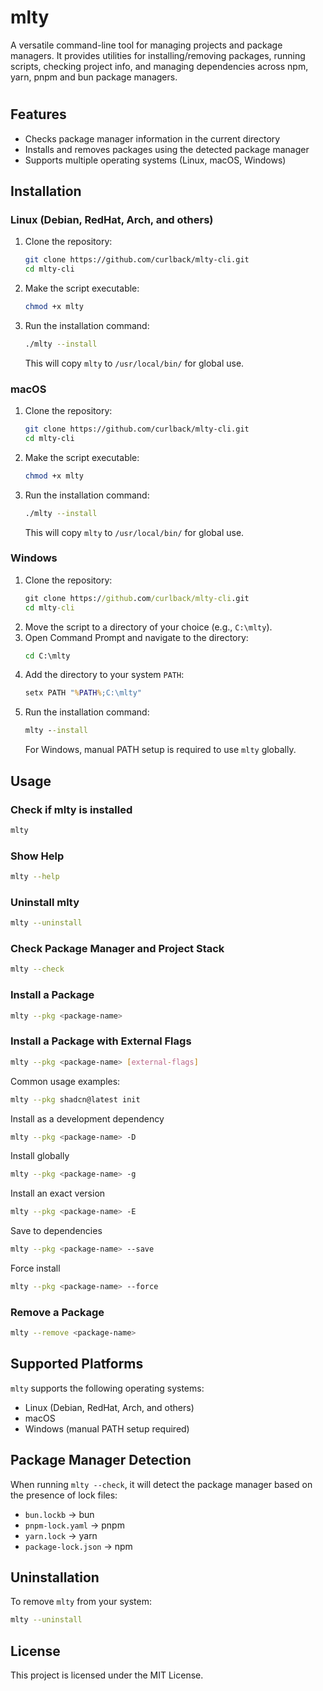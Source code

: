 # mlty

A versatile command-line tool for managing projects and package managers. It provides utilities for installing/removing packages, running scripts, checking project info, and managing dependencies across npm, yarn, pnpm and bun package managers.

#

## Features

- Checks package manager information in the current directory
- Installs and removes packages using the detected package manager
- Supports multiple operating systems (Linux, macOS, Windows)

## Installation

### Linux (Debian, RedHat, Arch, and others)

1. Clone the repository:
   ```bash
   git clone https://github.com/curlback/mlty-cli.git
   cd mlty-cli
   ```
2. Make the script executable:
   ```bash
   chmod +x mlty
   ```
3. Run the installation command:
   ```bash
   ./mlty --install
   ```
   This will copy `mlty` to `/usr/local/bin/` for global use.

### macOS

1. Clone the repository:
   ```bash
   git clone https://github.com/curlback/mlty-cli.git
   cd mlty-cli
   ```
2. Make the script executable:
   ```bash
   chmod +x mlty
   ```
3. Run the installation command:
   ```bash
   ./mlty --install
   ```
   This will copy `mlty` to `/usr/local/bin/` for global use.

### Windows

1. Clone the repository:
   ```cmd
   git clone https://github.com/curlback/mlty-cli.git
   cd mlty-cli
   ```
2. Move the script to a directory of your choice (e.g., `C:\mlty`).
3. Open Command Prompt and navigate to the directory:
   ```cmd
   cd C:\mlty
   ```
4. Add the directory to your system `PATH`:
   ```cmd
   setx PATH "%PATH%;C:\mlty"
   ```
5. Run the installation command:
   ```cmd
   mlty --install
   ```
   For Windows, manual PATH setup is required to use `mlty` globally.

## Usage

### Check if mlty is installed

```bash
mlty
```

### Show Help

```bash
mlty --help
```

### Uninstall mlty

```bash
mlty --uninstall
```

### Check Package Manager and Project Stack

```bash
mlty --check
```

### Install a Package

```bash
mlty --pkg <package-name>
```

### Install a Package with External Flags

```bash
mlty --pkg <package-name> [external-flags]
```

Common usage examples:

```bash
mlty --pkg shadcn@latest init
```

Install as a development dependency

```bash
mlty --pkg <package-name> -D
```

Install globally

```bash
mlty --pkg <package-name> -g
```

Install an exact version

```bash
mlty --pkg <package-name> -E
```

Save to dependencies

```bash
mlty --pkg <package-name> --save
```

Force install

```bash
mlty --pkg <package-name> --force
```

### Remove a Package

```bash
mlty --remove <package-name>
```

## Supported Platforms

`mlty` supports the following operating systems:

- Linux (Debian, RedHat, Arch, and others)
- macOS
- Windows (manual PATH setup required)

## Package Manager Detection

When running `mlty --check`, it will detect the package manager based on the presence of lock files:

- `bun.lockb` → bun
- `pnpm-lock.yaml` → pnpm
- `yarn.lock` → yarn
- `package-lock.json` → npm

## Uninstallation

To remove `mlty` from your system:

```bash
mlty --uninstall
```

## License

This project is licensed under the MIT License.
